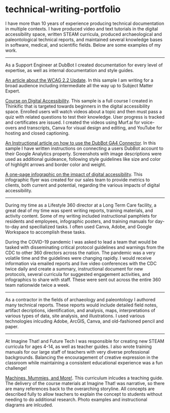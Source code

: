 # technical-writing-portfolio

I have more than 10 years of experience producing technical documentation in multiple contexts. I have produced video and text tutorials in the digital accessibility space, written STEAM curricula, produced archaeological and paleontological technical reports, and maintained several knowledge bases in software, medical, and scientific fields. Below are some examples of my work. 

---

As a Support Engineer at DubBot I created documentation for every level of expertise, as well as internal documentation and style guides.

[An article about the WCAG 2.2 Update](https://help.dubbot.com/en/articles/9071761-wcag-2-2-update). In this sample I am writing for a broad audience including intermediate all the way up to Subject Matter Expert. 

[Course on Digital Accessibility](https://dubbot.thinkific.com/courses/dipping-into-accessibility). This sample is a full course I created in Thinkific that is targeted towards beginners in the digital accessibility space. Enrolled users will watch videos about a topic and then must pass a quiz with related questions to test their knowledge. User progress is tracked and certificates are issued. I created the videos using Murf.ai for voice-overs and transcripts, Canva for visual design and editing, and YouTube for hosting and closed captioning.

[An Instructional article on how to use the DubBot GA4 Connector](https://help.dubbot.com/en/articles/8324534-connecting-google-analytics-4). In this sample I have written instructions on connecting a users DubBot account to their Google Analytics property. Screenshots with image descriptions were used as additional guideance, following style guidelines like size and color of highlight arrows and border color and weight.

[A one-page infographic on the impact of digital accessibility](https://docs.google.com/document/d/1RsQ3Gje0zr5VTYx0lmp1o8FZLn5OwMqL/edit?usp=sharing&ouid=101741644313905407634&rtpof=true&sd=true). This infographic flyer was created for our sales team to provide metrics to clients, both current and potential, regarding the various impacts of digital accessibility.

---

During my time as a Lifestyle 360 director at a Long Term Care facility, a great deal of my time was spent writing reports, training materials, and activity content. Some of my writing included instructional pamphlets for residents and employees, infographic posters, and training manuals for day-to-day and specilialized tasks. I often used Canva, Adobe, and Google Workspace to accomplish these tasks.

During the COVID-19 pandemic I was asked to lead a team that would be tasked with disseminating critical protocol guidelines and warnings from the CDC to other 360 directors across the nation. The pandemic was a very volatile time and the guidelines were changing rapidly. I would receive information via emailed reports and live video conferences with the CDC twice daily and create a summary, instructional document for new protocols, several curricula for suggested engagement activities, and infographics to share with staff. These were sent out across the entire 360 team nationwide twice a week.

---

As a contractor in the fields of archaeology and paleontology I authored many technical reports. These reports would include detailed field notes, artifact decriptions, identification, and analysis, maps, interpretations of various types of data, site analysis, and illustrations. I used various technologies inlcuding Adobe, ArcGIS, Canva, and old-fashioned pencil and paper.

---

At Imagine That! and Future Tech I was responsible for creating new STEAM curricula for ages 4-14, as well as teacher guides. I also wrote training manuals for our large staff of teachers with very diverse professional backgrounds. Balancing the encouragement of creative expression in the classroom while maintaining a consistent educational experience was a fun challenge!

[Machines, Mummies, and More!](https://docs.google.com/document/d/1rQCRm4AkTVWbShVfGcLYcTH-ZOQsav2H/edit#heading=h.gjdgxs). This curriculum inlcudes a teaching guide. The delivery of the course materials at Imagine That! was narrative, so there are many references back to the overarching storyline. All concepts are described fully to allow teachers to explain the concept to students without needing to do additional research. Photo examples and instructional diagrams are inlcuded. 
